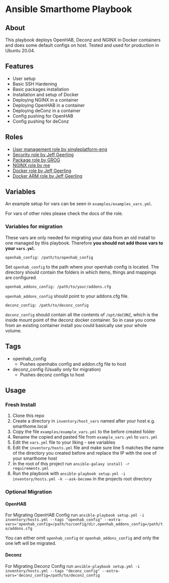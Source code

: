 # Ansible Smarthome Playbook

## About

This playbook deploys OpenHAB, Deconz and NGINX in Docker containers and does some default configs on host. 
Tested and used for production in Ubuntu 20.04.

## Features

- User setup
- Basic SSH Hardening
- Basic packages installation
- Installation and setup of Docker
- Deploying NGINX in a container
- Deploying OpenHAB in a container
- Deploying deConz in a container
- Config pushing for OpenHAB
- Config pushing for deConz


## Roles 

- [User management role by singleplatform-eng](https://github.com/singleplatform-eng/ansible-users)
- [Security role by Jeff Geerling](https://github.com/geerlingguy/ansible-role-security)
- [Package role by GROG](https://github.com/GROG/ansible-role-package)
- [NGINX role by me](https://github.com/JCSynthTux/ansible-role-docker-nginx)
- [Docker role by Jeff Geerling](https://github.com/geerlingguy/ansible-role-docker)
- [Docker ARM role by Jeff Geerling](https://github.com/geerlingguy/ansible-role-docker_arm)

## Variables
An example setup for vars can be seen in ```examples/examples_vars.yml```.

For vars of other roles please check the docs of the role.

### Variables for migration
These vars are only needed for migrating your data from an old install to one managed by this playbook. Therefore **you should not add those vars to your ```vars.yml```**.
```
openhab_config: /path/to/openhab_config
```
Set ```openhab_config``` to the path where your openhab config is located. The directory should contain the folders in which items, things and mappings are configured.
```
openhab_addons_config: /path/to/your/addons.cfg
```
```openhab_addons_config``` should point to your addons.cfg file.
```
deconz_config: /path/to/deconz_config
```
```deconz_config``` should contain all the contents of ```/opt/deCONZ```, which is the inside mount point of the deconz docker container. So in case you come from an existing container install you could basically use your whole volume. 

## Tags
- openhab_config
  - Pushes openhabs config and addon.cfg file to host
- deconz_config (Usually only for migration)
  - Pushes deconz configs to host

## Usage
### Fresh Install
1. Clone this repo
2. Create a directory in ```inventory/host_vars``` named after your host e.g. smarthome.local
3. Copy the file ```examples/example_vars.yml``` to the before created folder
4. Rename the copied and pasted file from ```example_vars.yml``` to ```vars.yml```
5. Edit the ```vars.yml``` file to your liking - see variables
6. Edit the ```inventory/hosts.yml``` file and make sure line 5 matches the name of the directory you created before and replace the IP with the one of your smarthome host
7. In the root of this project run ```ansible-galaxy install -r requirements.yml```
8. Run the playbook with ```ansible-playbook setup.yml -i inventory/hosts.yml -k --ask-become``` in the projects root directory

### Optional Migration
#### OpenHAB
For Migrating OpenHAB Config run ```ansible-playbook setup.yml -i inventory/hosts.yml --tags "openhab_config" --extra-vars='openhab_config=/path/to/config/dir,openhab_addons_config=/path/to/addons.cfg```

You can either omit ```openhab_config``` or ```openhab_addons_config``` and only the one left will be migrated.

#### Deconz
For Migrating Deconz Config run ```ansible-playbook setup.yml -i inventory/hosts.yml --tags "deconz_config" --extra-vars='deconz_config=/path/to/deconz_config```
